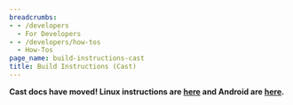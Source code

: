 ```yaml
---
breadcrumbs:
- - /developers
  - For Developers
- - /developers/how-tos
  - How-Tos
page_name: build-instructions-cast
title: Build Instructions (Cast)
---
```


**Cast docs have moved! Linux instructions are
[here](https://chromium.googlesource.com/chromium/src/+/HEAD/docs/linux/cast_build_instructions.md)
and Android are
[here](https://chromium.googlesource.com/chromium/src/+/HEAD/docs/android_cast_build_instructions.md).**